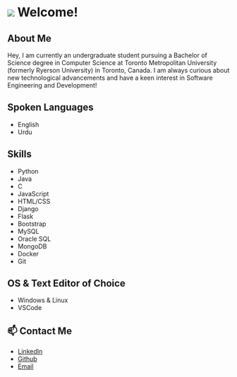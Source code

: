 # <img src="https://user-images.githubusercontent.com/12051517/117529638-9722bc00-afa6-11eb-916a-b9c3ed504f80.png"> Welcome!

## About Me
<p>
Hey, I am currently an undergraduate student pursuing a Bachelor of Science degree in Computer Science at Toronto Metropolitan University (formerly Ryerson University) in Toronto, Canada. I am always curious about new technological advancements and have a keen interest in Software Engineering and Development!
</p>

## Spoken Languages
* English
* Urdu

## Skills
* Python
* Java
* C
* JavaScript
* HTML/CSS
* Django
* Flask
* Bootstrap
* MySQL
* Oracle SQL
* MongoDB
* Docker
* Git

## OS & Text Editor of Choice
* Windows & Linux
* VSCode

## 📫 Contact Me
* [LinkedIn](https://www.linkedin.com/in/mnabeelasim)
* [Github](https://github.com/Noobeel)
* [Email](mailto:nabeelasim0250@gmail.com)
